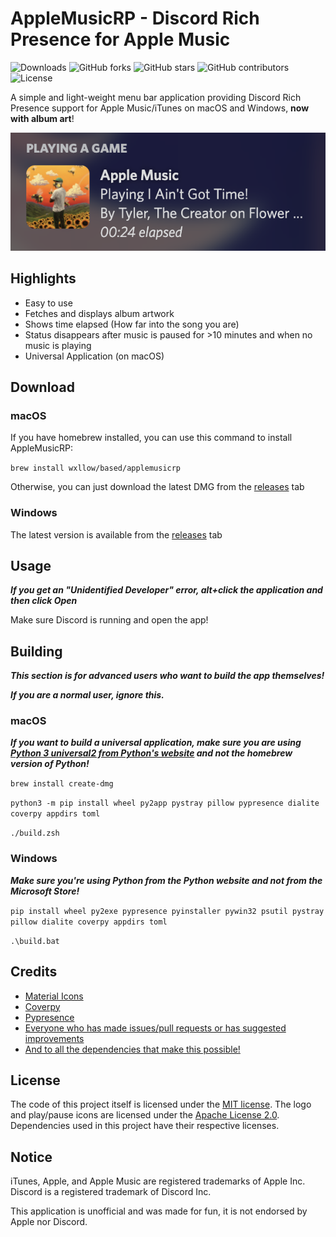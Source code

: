 # AppleMusicRP - Discord Rich Presence for Apple Music

![Downloads](https://img.shields.io/github/downloads/wxllow/applemusicrp/total) ![GitHub forks](https://img.shields.io/github/forks/wxllow/applemusicrp) ![GitHub stars](https://img.shields.io/github/stars/wxllow/applemusicrp)  ![GitHub contributors](https://img.shields.io/github/contributors/wxllow/applemusicrp) ![License](https://img.shields.io/github/license/wxllow/applemusicrp)

A simple and light-weight menu bar application providing Discord Rich Presence support for Apple Music/iTunes on macOS and Windows, **now with album art**!

![Screenshot](screenshots/screenshot.png)

## Highlights

- Easy to use
- Fetches and displays album artwork
- Shows time elapsed (How far into the song you are)
- Status disappears after music is paused for >10 minutes and when no music is playing
- Universal Application (on macOS)

## Download

### macOS
 
If you have homebrew installed, you can use this command to install AppleMusicRP:

`brew install wxllow/based/applemusicrp`

Otherwise, you can just download the latest DMG from the [releases](https://github.com/wxllow/applemusicrp/releases) tab

### Windows

The latest version is available from the [releases](https://github.com/wxllow/applemusicrp/releases) tab

## Usage

***If you get an "Unidentified Developer" error, alt+click the application and then click Open***

Make sure Discord is running and open the app!

## Building

***This section is for advanced users who want to build the app themselves!***

***If you are a normal user, ignore this.***

### macOS

***If you want to build a universal application, make sure you are using [Python 3 universal2 from Python's website](https://www.python.org/downloads/macos/) and not the homebrew version of Python!***

`brew install create-dmg`

`python3 -m pip install wheel py2app pystray pillow pypresence dialite coverpy appdirs toml`

`./build.zsh`

### Windows

***Make sure you're using Python from the Python website and not from the Microsoft Store!***

`pip install wheel py2exe pypresence pyinstaller pywin32 psutil pystray pillow dialite coverpy appdirs toml`

`.\build.bat`
  
## Credits

- [Material Icons](https://fonts.google.com/icons)
- [Coverpy](https://github.com/matteing/coverpy)
- [Pypresence](https://qwertyquerty.github.io/pypresence/html/index.html)
- [Everyone who has made issues/pull requests or has suggested improvements](https://github.com/wxllow/applemusicrp/issues)
- [And to all the dependencies that make this possible!](https://github.com/wxllow/applemusicrp/network/dependencies)

## License

The code of this project itself is licensed under the [MIT license](LICENSE). The logo and play/pause icons are licensed under the [Apache License 2.0](https://github.com/google/material-design-icons/blob/master/LICENSE). Dependencies used in this project have their respective licenses.

## Notice

iTunes, Apple, and Apple Music are registered trademarks of Apple Inc.
Discord is a registered trademark of Discord Inc.

This application is unofficial and was made for fun, it is not endorsed by Apple nor Discord.

